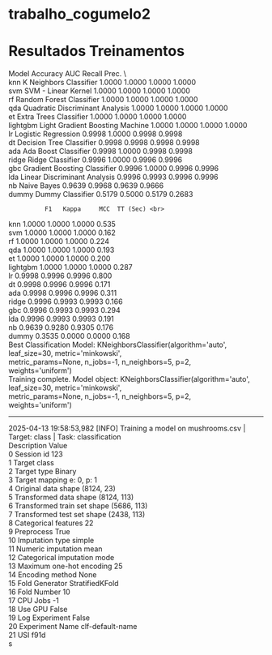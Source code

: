 # trabalho_cogumelo2
# Resultados Treinamentos

Model  Accuracy     AUC  Recall   Prec.  \ <br>
knn                K Neighbors Classifier    1.0000  1.0000  1.0000  1.0000 <br>
svm                   SVM - Linear Kernel    1.0000  1.0000  1.0000  1.0000 <br>
rf               Random Forest Classifier    1.0000  1.0000  1.0000  1.0000 <br>
qda       Quadratic Discriminant Analysis    1.0000  1.0000  1.0000  1.0000 <br>
et                 Extra Trees Classifier    1.0000  1.0000  1.0000  1.0000 <br>
lightgbm  Light Gradient Boosting Machine    1.0000  1.0000  1.0000  1.0000 <br>
lr                    Logistic Regression    0.9998  1.0000  0.9998  0.9998 <br>
dt               Decision Tree Classifier    0.9998  0.9998  0.9998  0.9998 <br>
ada                  Ada Boost Classifier    0.9998  1.0000  0.9998  0.9998 <br>
ridge                    Ridge Classifier    0.9996  1.0000  0.9996  0.9996 <br>
gbc          Gradient Boosting Classifier    0.9996  1.0000  0.9996  0.9996 <br>
lda          Linear Discriminant Analysis    0.9996  0.9993  0.9996  0.9996 <br>
nb                            Naive Bayes    0.9639  0.9968  0.9639  0.9666 <br>
dummy                    Dummy Classifier    0.5179  0.5000  0.5179  0.2683 <br>

              F1   Kappa     MCC  TT (Sec) <br>
knn       1.0000  1.0000  1.0000     0.535 <br>
svm       1.0000  1.0000  1.0000     0.162 <br>
rf        1.0000  1.0000  1.0000     0.224 <br>
qda       1.0000  1.0000  1.0000     0.193 <br>
et        1.0000  1.0000  1.0000     0.200 <br>
lightgbm  1.0000  1.0000  1.0000     0.287 <br>
lr        0.9998  0.9996  0.9996     0.800 <br>
dt        0.9998  0.9996  0.9996     0.171 <br>
ada       0.9998  0.9996  0.9996     0.311 <br>
ridge     0.9996  0.9993  0.9993     0.166 <br>
gbc       0.9996  0.9993  0.9993     0.294 <br>
lda       0.9996  0.9993  0.9993     0.191 <br>
nb        0.9639  0.9280  0.9305     0.176 <br>
dummy     0.3535  0.0000  0.0000     0.168 <br>
Best Classification Model: KNeighborsClassifier(algorithm='auto', leaf_size=30, metric='minkowski', <br>
                     metric_params=None, n_jobs=-1, n_neighbors=5, p=2, <br>
                     weights='uniform') <br>
Training complete. Model object: KNeighborsClassifier(algorithm='auto', leaf_size=30, metric='minkowski', <br>
                     metric_params=None, n_jobs=-1, n_neighbors=5, p=2, <br>
                     weights='uniform') <br>

------------------------------------------------------------

2025-04-13 19:58:53,982 [INFO] Training a model on mushrooms.csv | Target: class | Task: classification <br>
                    Description             Value <br>
0                    Session id               123 <br>
1                        Target             class <br>
2                   Target type            Binary <br>
3                Target mapping        e: 0, p: 1 <br>
4           Original data shape        (8124, 23) <br>
5        Transformed data shape       (8124, 113) <br>
6   Transformed train set shape       (5686, 113) <br>
7    Transformed test set shape       (2438, 113) <br>
8          Categorical features                22 <br>
9                    Preprocess              True <br>
10              Imputation type            simple <br>
11           Numeric imputation              mean <br>
12       Categorical imputation              mode <br>
13     Maximum one-hot encoding                25 <br>
14              Encoding method              None <br>
15               Fold Generator   StratifiedKFold <br>
16                  Fold Number                10 <br>
17                     CPU Jobs                -1 <br>
18                      Use GPU             False <br>
19               Log Experiment             False <br>
20              Experiment Name  clf-default-name <br>
21                          USI              f91d <br>s
